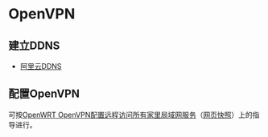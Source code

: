 # OpenVPN

## 建立DDNS

- [阿里云DDNS](https://github.com/lightyears1998/aliyun-ddns)

## 配置OpenVPN

可按[OpenWRT OpenVPN配置远程访问所有家里局域网服务](https://blog.dreamtobe.cn/openwrt_openvpn/)（[网页快照](assets/dreamtobe-OpenWRT-blog-post.pdf)）上的指导进行。
